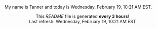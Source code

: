 My name is Tanner and today is Wednesday, February 19, 10:21 AM EST.

<p align="center">This <i>README</i> file is generated <b>every 3 hours</b>!</br>Last refresh: Wednesday, February 19, 10:21 AM EST<br /></p>
